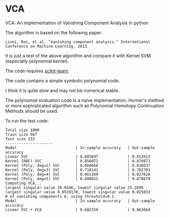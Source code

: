 # VCA

VCA: An implementation of Vanishing Component Analysis in python

The algorithm is based on the following paper:

```Livni, Roi, et al. "Vanishing component analysis." International Conference on Machine Learning. 2013.```

It is just a test of the above algorithm and compare it with Kernel SVM (especially polynomial kernel).

The code requires [scikit-learn](https://scikit-learn.org/).

The code contains a simple symbolic polynomial code. 

I think it is quite slow and may not be numerical stable.
 
The polynomial evaluation code is a naive implementation. Horner's method or more sophisticated algorithm such as Polynomial Homotopy Continuation Methods should be used.

To run the test code:

```
Total size 1000
Train size 667
Test size 333
---------------------
Model                          | In-sample accuracy   | Out-sample accuracy 
Linear SVC                     | 0.605697             | 0.612613            
Kernel (RBF) SVC               | 0.856072             | 0.870871            
Kernel (Poly, deg=2) SVC       | 0.668666             | 0.636637            
Kernel (Poly, deg=3) SVC       | 0.718141             | 0.702703            
Kernel (Poly, deg=4) SVC       | 0.661169             | 0.627628            
Kernel (Poly, deg=5) SVC       | 0.698651             | 0.678679            
Computing VCA...
largest singular value 26.6546, lowest singular value 25.2696
largest singular value 0.0539178, lowest singular value 0.025033
# of vanishing components 6, using threshold=0.1
Model                          | In-sample accuracy   | Out-sample accuracy 
Linear SVC + VCA               | 0.682159             | 0.663664         
```
